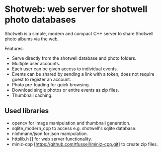 
Shotweb: web server for shotwell photo databases
================================================

Shotweb is a simple, modern and compact C++ server to share Shotwell
photo albums via the web.

Features:

* Serve directly from the shotwell database and photo folders.
* Multiple user accounts.
* Each user can be given access to individual events.
* Events can be shared by sending a link with a token, does not
  require guest to register an account.
* Photo pre-loading for quick browsing.
* Download single photos or entire events as zip files.
* Thumbnail caching.


Used libraries 
--------------

* opencv for image manipulation and thumbnail generation.
* sqlite_modern_cpp to access e.g. shotwell's sqlite database.
* nlohmann/json for json manipulation.
* httplib.h [] for web server functionality.
* miniz-cpp [https://github.com/tfussell/miniz-cpp.git] to create zip files.

